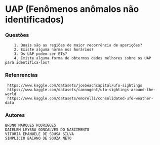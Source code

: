 # UAP (Fenômenos anômalos não identificados) 

### Questões 

```
    1. Quais são as regiões de maior recorrência de aparições? 
    2. Existe alguma norma nos horários?
    3. Os UAP podem ser ETs?
    4. Existe alguma forma de obtermos dados melhores sobre os UAP para identifica-los?
```

### Refenrencias 

```
 https://www.kaggle.com/datasets/joebeachcapital/ufo-sightings
 https://www.kaggle.com/datasets/camnugent/ufo-sightings-around-the-world
 https://www.kaggle.com/datasets/emorelli/consolidated-ufo-weather-data
```

### Autores
    
    BRUNO MARQUES RODRIGUES
    DAIELEM LEYSSA GONCALVES DO NASCIMENTO
    VITORIA EMANUELE DE SOUSA SILVA 
    SIMPLICIO BAIANO DE SOUZA NETO
    
